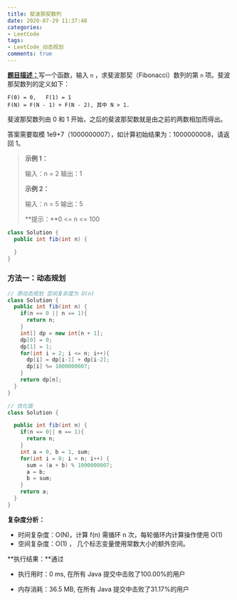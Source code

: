 ```yaml
---
title: 斐波那契数列
date: 2020-07-29 11:37:48
categories:
- LeetCode
tags:
- LeetCode_动态规划
comments: true
---
```


[**题目描述：**](https://leetcode-cn.com/problems/fibonacci-number/)写一个函数，输入 `n` ，求斐波那契（Fibonacci）数列的第 `n` 项。斐波那契数列的定义如下：

```
F(0) = 0,   F(1) = 1
F(N) = F(N - 1) + F(N - 2), 其中 N > 1.
```

斐波那契数列由 0 和 1 开始，之后的斐波那契数就是由之前的两数相加而得出。

答案需要取模 1e9+7（1000000007），如计算初始结果为：1000000008，请返回 1。

> **示例 1：**
>
> 输入：n = 2
> 输出：1
>
> **示例 2：**
>
> 输入：n = 5
> 输出：5
>
> **提示：**0 <= n <= 100


```java
class Solution {
  public int fib(int n) {

  }
}
```

<!-- more -->

### 方法一：动态规划

```java
// 原动态规划 空间复杂度为 O(n)
class Solution {
  public int fib(int n) {
    if(n == 0 || n == 1){
      return n;
    }
    int[] dp = new int[n + 1];
    dp[0] = 0;
    dp[1] = 1;
    for(int i = 2; i <= n; i++){
      dp[i] = dp[i-1] + dp[i-2];
      dp[i] %= 1000000007;
    }
    return dp[n];
  }
}

// 优化版
class Solution {

  public int fib(int n) {
    if(n == 0|| n == 1){
      return n;
    }
    int a = 0, b = 1, sum;
    for(int i = 0; i < n; i++) {
      sum = (a + b) % 1000000007;
      a = b;
      b = sum;
    }
    return a;
  }
}
```

**复杂度分析：**

- 时间复杂度：O(N)，计算 f(n) 需循环 n 次，每轮循环内计算操作使用 O(1) 
- 空间复杂度：O(1) ， 几个标志变量使用常数大小的额外空间。

**执行结果：**通过

- 执行用时：0 ms, 在所有 Java 提交中击败了100.00%的用户

- 内存消耗：36.5 MB, 在所有 Java 提交中击败了31.17%的用户